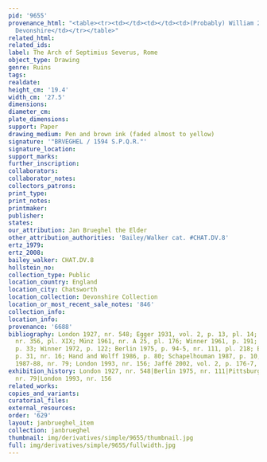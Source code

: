 ```yaml
---
pid: '9655'
provenance_html: "<table><tr><td></td><td></td><td>(Probably) William 2nd Duke of
  Devonshire</td></tr></table>"
related_html:
related_ids:
label: The Arch of Septimius Severus, Rome
object_type: Drawing
genre: Ruins
tags:
realdate:
height_cm: '19.4'
width_cm: '27.5'
dimensions:
diameter_cm:
plate_dimensions:
support: Paper
drawing_medium: Pen and brown ink (faded almost to yellow)
signature: '"BRVEGHEL / 1594 S.P.Q.R."'
signature_location:
support_marks:
further_inscription:
collaborators:
collaborator_notes:
collectors_patrons:
print_type:
print_notes:
printmaker:
publisher:
states:
our_attribution: Jan Brueghel the Elder
other_attribution_authorities: 'Bailey/Walker cat. #CHAT.DV.8'
ertz_1979:
ertz_2008:
bailey_walker: CHAT.DV.8
hollstein_no:
collection_type: Public
location_country: England
location_city: Chatsworth
location_collection: Devonshire Collection
location_or_most_recent_sale_notes: '846'
collection_info:
location_info:
provenance: '6688'
bibliography: London 1927, nr. 548; Egger 1931, vol. 2, p. 13, pl. 14; Lugt 1949,
  nr. 356, pl. XIX; Münz 1961, nr. A 25, pl. 176; Winner 1961, p. 191; Franz 1968-69,
  p. 33; Winner 1972, p. 122; Berlin 1975, p. 94-5, nr. 111, pl. 218; Bedoni 1983,
  p. 31, nr. 16; Hand and Wolff 1986, p. 80; Schapelhouman 1987, p. 10, nr. 4; Pittsburgh
  1987-88, nr. 79; London 1993, nr. 156; Jaffé 2002, vol. 2, p. 176-7, nr. 1166
exhibition_history: London 1927, nr. 548|Berlin 1975, nr. 111|Pittsburgh 1987-88,
  nr. 79|London 1993, nr. 156
related_works:
copies_and_variants:
curatorial_files:
external_resources:
order: '629'
layout: janbrueghel_item
collection: janbrueghel
thumbnail: img/derivatives/simple/9655/thumbnail.jpg
full: img/derivatives/simple/9655/fullwidth.jpg
---
```

